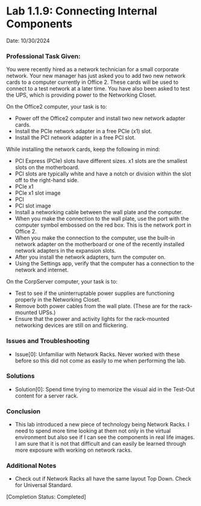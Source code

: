 # Lab 1.1.9: Connecting Internal Components
Date: 10/30/2024

### Professional Task Given:
You were recently hired as a network technician for a small corporate network. Your new manager has just asked you to add two new network cards to a computer currently in Office 2. These cards will be used to connect to a test network at a later time. You have also been asked to test the UPS, which is providing power to the Networking Closet.

On the Office2 computer, your task is to:

- Power off the Office2 computer and install two new network adapter cards.
- Install the PCIe network adapter in a free PCIe (x1) slot.
- Install the PCI network adapter in a free PCI slot.

While installing the network cards, keep the following in mind:
- PCI Express (PCIe) slots have different sizes. x1 slots are the smallest slots on the motherboard.
- PCI slots are typically white and have a notch or division within the slot off to the right-hand side.
- PCIe x1
- PCIe x1 slot image
- PCI
- PCI slot image
- Install a networking cable between the wall plate and the computer.
- When you make the connection to the wall plate, use the port with the computer symbol embossed on the red box. This is the network port in Office 2.
- When you make the connection to the computer, use the built-in network adapter on the motherboard or one of the recently installed network adapters in the expansion slots.
- After you install the network adapters, turn the computer on.
- Using the Settings app, verify that the computer has a connection to the network and internet.

On the CorpServer computer, your task is to:

- Test to see if the uninterruptable power supplies are functioning properly in the Networking Closet.
- Remove both power cables from the wall plate. (These are for the rack-mounted UPSs.)
- Ensure that the power and activity lights for the rack-mounted networking devices are still on and flickering.

### Issues and Troubleshooting
- Issue[0]: Unfamiliar with Network Racks. Never worked with these before so this did not come as easily to me when performing the lab.

### Solutions
- Solution[0]: Spend time trying to memorize the visual aid in the Test-Out content for a server rack.

### Conclusion
- This lab introduced a new piece of technology being Network Racks. I need to spend more time looking at them not only in the virtual environment but also see if I can
see the components in real life images. I am sure that it is not that difficult and can easily be learned through more exposure with working on network racks.

### Additional Notes
- Check out if Network Racks all have the same layout Top Down. Check for Universal Standard.

[Completion Status: Completed]
